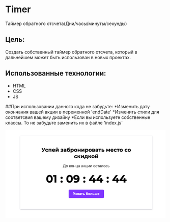 # Timer

Таймер обратного отсчета(Дни/часы/минуты/секунды)

## Цель: 

Создать собственный таймер обратного отсчета, который в дальнейшем может быть использован в новых проектах.

## Использованныe технологии:
* HTML
* CSS
* JS

##При использовании данного кода не забудьте:
*Изменить дату окончания вашей акции в переменной 'endDate'
*Изменить стили для соответсвия вашему дизайну
*Если вы используете собственные классы. То не забудьте заменить их в файле 'index.js'

![Скриншот таймера](./images/timer.png) 